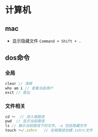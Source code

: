 # 计算机

## mac
- 显示隐藏文件   `Command + Shift + .`

## dos命令

### 全局
``` js
clear // 清屏
who am i // 查看当前用户
exit // 登出
```

### 文件相关
``` js
cd ～  // 进入根路径
pwd  // 显示当前路径
ls // 展示当前路径下的文件。-a 包括隐藏文件
touch ～/.zshrc   // 在根路径创建.zshrc文件
```